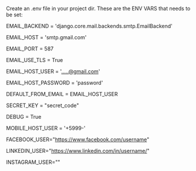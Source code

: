 Create an .env file in your project dir.
These are the ENV VARS that needs to be set:

EMAIL_BACKEND = 'django.core.mail.backends.smtp.EmailBackend'

EMAIL_HOST = 'smtp.gmail.com'

EMAIL_PORT = 587

EMAIL_USE_TLS = True

EMAIL_HOST_USER = '.....@gmail.com'

EMAIL_HOST_PASSWORD = 'password'

DEFAULT_FROM_EMAIL = EMAIL_HOST_USER

SECRET_KEY = "secret_code"

DEBUG = True

MOBILE_HOST_USER = '+5999-'

FACEBOOK_USER="https://www.facebook.com/username"

LINKEDIN_USER="https://www.linkedin.com/in/username/"

INSTAGRAM_USER=""